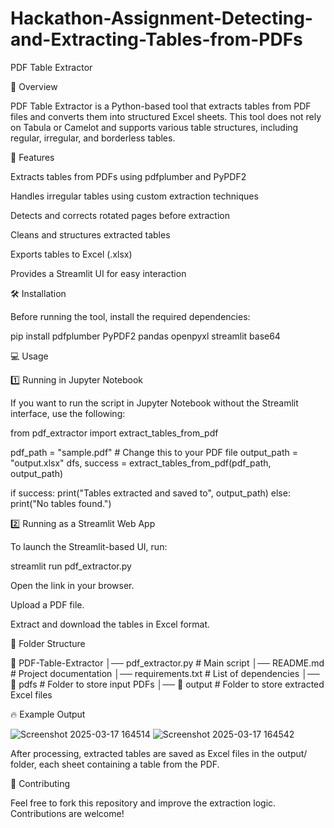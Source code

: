 # Hackathon-Assignment-Detecting-and-Extracting-Tables-from-PDFs
PDF Table Extractor

📌 Overview

PDF Table Extractor is a Python-based tool that extracts tables from PDF files and converts them into structured Excel sheets. This tool does not rely on Tabula or Camelot and supports various table structures, including regular, irregular, and borderless tables.

🚀 Features

Extracts tables from PDFs using pdfplumber and PyPDF2

Handles irregular tables using custom extraction techniques

Detects and corrects rotated pages before extraction

Cleans and structures extracted tables

Exports tables to Excel (.xlsx)

Provides a Streamlit UI for easy interaction

🛠 Installation

Before running the tool, install the required dependencies:

pip install pdfplumber PyPDF2 pandas openpyxl streamlit base64

💻 Usage

1️⃣ Running in Jupyter Notebook

If you want to run the script in Jupyter Notebook without the Streamlit interface, use the following:

from pdf_extractor import extract_tables_from_pdf

pdf_path = "sample.pdf"  # Change this to your PDF file
output_path = "output.xlsx"
dfs, success = extract_tables_from_pdf(pdf_path, output_path)

if success:
    print("Tables extracted and saved to", output_path)
else:
    print("No tables found.")

2️⃣ Running as a Streamlit Web App

To launch the Streamlit-based UI, run:

streamlit run pdf_extractor.py

Open the link in your browser.

Upload a PDF file.

Extract and download the tables in Excel format.

📂 Folder Structure

📂 PDF-Table-Extractor
│── pdf_extractor.py   # Main script
│── README.md          # Project documentation
│── requirements.txt   # List of dependencies
│── 📂 pdfs            # Folder to store input PDFs
│── 📂 output          # Folder to store extracted Excel files

🔥 Example Output

![Screenshot 2025-03-17 164514](https://github.com/user-attachments/assets/3aae5edd-9554-4d1c-b175-e24ee6ac8f87)
![Screenshot 2025-03-17 164542](https://github.com/user-attachments/assets/7a1df40a-ee7b-4981-8dd0-1f4f489105ca)

After processing, extracted tables are saved as Excel files in the output/ folder, each sheet containing a table from the PDF.

🤝 Contributing

Feel free to fork this repository and improve the extraction logic. Contributions are welcome!
